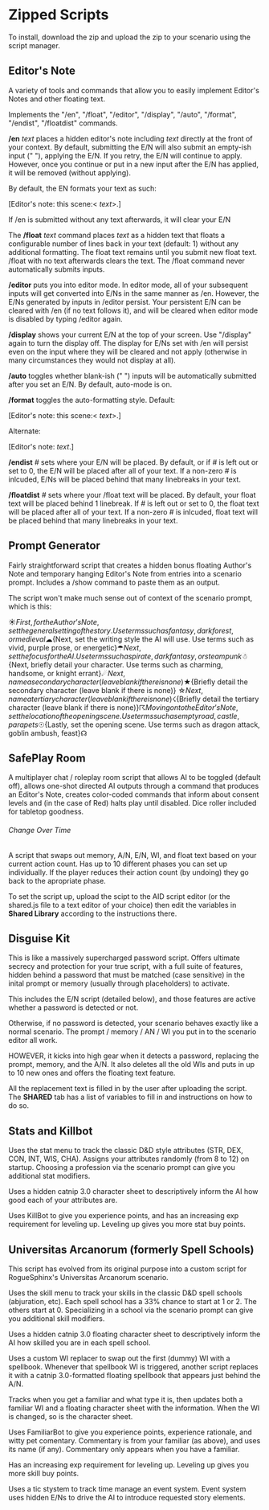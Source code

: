 
# Zipped Scripts
To install, download the zip and upload the zip to your scenario using the script manager.

## Editor's Note
A variety of tools and commands that allow you to easily implement Editor's Notes and other floating text.

Implements the "/en", "/float", "/editor", "/display", "/auto", "/format", "/endist", "/floatdist" commands. 

**/en** *text* places a hidden editor's note including *text* directly at the front of your context. By default, submitting the E/N will also submit an empty-ish input (" "), applying the E/N. If you retry, the E/N will continue to apply. However, once you continue or put in a new input after the E/N has applied, it will be removed (without applying). 

By default, the EN formats your text as such:

\[Editor's note: this scene:< *text*>.\]

If /en is submitted without any text afterwards, it will clear your E/N


The **/float** *text* command places *text* as a hidden text that floats a configurable number of lines back in your text (default: 1) without any additional formatting. The float text remains until you submit new float text. /float with no text afterwards clears the text. The /float command never automatically submits inputs.

**/editor** puts you into editor mode. In editor mode, all of your subsequent inputs will get converted into E/Ns in the same manner as /en. However, the E/Ns generated by inputs in /editor persist.  Your persistent E/N can be cleared with /en (if no text follows it), and will be cleared when editor mode is disabled by typing /editor again.

**/display** shows your current E/N at the top of your screen. Use "/display" again to turn the display off. The display for E/Ns set with /en will persist even on the input where they will be cleared and not apply (otherwise in many circumstances they would not display at all). 

**/auto** toggles whether blank-ish (" ") inputs will be automatically submitted after you set an E/N. By default, auto-mode is on.

**/format** toggles the auto-formatting style. Default:

\[Editor's note: this scene:< *text*>.\]

Alternate:

\[Editor's note: *text*.\]

**/endist** *#* sets where your E/N will be placed. By default, or if *#* is left out or set to 0, the E/N will be placed after all of your text. If a non-zero *#* is inlcuded, E/Ns will be placed behind that many linebreaks in your text.

**/floatdist** *#* sets where your /float text will be placed. By default, your float text will be placed behind 1 linebreak. If *#* is left out or set to 0, the float text will be placed after all of your text. If a non-zero *#* is inlcuded, float text will be placed behind that many linebreaks in your text.


## Prompt Generator

Fairly straightforward script that creates a hidden bonus floating Author's Note and temporary hanging Editor's Note from entries into a scenario prompt. Includes a /show command to paste them as an output.


The script won't make much sense out of context of the scenario prompt, which is this:

☀${First, for the Author’s Note, set the general setting of the story. Use terms such as fantasy, dark forest, or medieval}☁${Next, set the writing style the AI will use. Use terms such as vivid, purple prose, or energetic}☂${Next, set the focus for the AI. Use terms such as pirate, dark fantasy, or steampunk}☃${Next, briefly detail your character. Use terms such as charming, handsome, or knight errant}☄${Next, name a secondary character (leave blank if there is none)}★${Briefly detail the secondary character (leave blank if there is none)} ☆${Next, name a tertiary character (leave blank if there is none)} ☇${Briefly detail the tertiary character (leave blank if there is none)}☈${Moving on to the Editor’s Note, set the location of the opening scene. Use terms such as empty road, castle, parapets}☉${Lastly, set the opening scene. Use terms such as dragon attack, goblin ambush, feast}☊


## SafePlay Room

A multiplayer chat / roleplay room script that allows AI to be toggled (default off), allows one-shot directed AI outputs through a command that produces an Editor's Note, creates color-coded commands that inform about consent levels and (in the case of Red) halts play until disabled. Dice roller included for tabletop goodness.


###### Change Over Time
A script that swaps out memory, A/N, E/N, WI, and float text based on your current action count.
Has up to 10 different phases you can set up individually. If the player reduces their action count (by undoing) they go back to the apropriate phase. 

To set the script up, upload the scipt to the AID script editor (or the shared.js file to a text editor of your choice) then edit the variables in **Shared Library** according to the instructions there.


## Disguise Kit
This is like a massively supercharged password script. Offers ultimate secrecy and protection for your true script, with a full suite of features, hidden behind a password that must be matched (case sensitive) in the inital prompt or memory (usually through placeholders) to activate.


This includes the E/N script (detailed below), and those features are active whether a password is detected or not.


Otherwise, if no password is detected, your scenario behaves exactly like a normal scenario. The prompt / memory / AN / WI you put in to the scenario editor all work.

HOWEVER, it kicks into high gear when it detects a password, replacing the prompt, memory, and the A/N. It also deletes all the old WIs and puts in up to 10 new ones and offers the floating text feature.

All the replacement text is filled in by the user after uploading the script. The **SHARED** tab has a list of variables to fill in and instructions on how to do so.


## Stats and Killbot
Uses the stat menu to track the classic D&D style attributes (STR, DEX, CON, INT, WIS, CHA). Assigns your attributes randomly (from 8 to 12) on startup. Choosing a profession via the scenario prompt can give you additional stat modifiers.

Uses a hidden catnip 3.0 character sheet to descriptively inform the AI how good each of your attributes are.

Uses KillBot to give you experience points, and has an increasing exp requirement for leveling up. Leveling up gives you more stat buy points.  


## Universitas Arcanorum (formerly Spell Schools)
This script has evolved from its original purpose into a custom script for RogueSphinx's Universitas Arcanorum scenario.

Uses the skill menu to track your skills in the classic D&D spell schools (abjuration, etc). Each spell school has a 33% chance to start at 1 or 2. The others start at 0. Specializing in a school via the scenario prompt can give you additional skill modifiers.

Uses a hidden catnip 3.0 floating character sheet to descriptively inform the AI how skilled you are in each spell school.

Uses a custom WI replacer to swap out the first (dummy) WI with a spellbook. Whenever that spellbook WI is triggered, another script replaces it with a catnip 3.0-formatted floating spellbook that appears just behind the A/N.

Tracks when you get a familiar and what type it is, then updates both a familiar WI and a floating character sheet with the information. When the WI is changed, so is the character sheet.

Uses FamiliarBot to give you experience points, experience rationale, and witty pet comentary. Commentary is from your familiar (as above), and uses its name (if any). Commentary only appears when you have a familiar. 

Has an increasing exp requirement for leveling up. Leveling up gives you more skill buy points.

Uses a tic stystem to track time manage an event system. Event system uses hidden E/Ns to drive the AI to introduce requested story elements.
